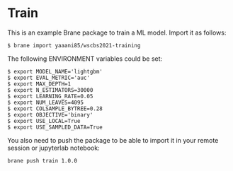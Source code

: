 # Train 
This is an example Brane package to train a ML model. Import it as follows:

```shell
$ brane import yaaani85/wscbs2021-training
```

The following ENVIRONMENT variables could be set: 

```shell
$ export MODEL_NAME='lightgbm' 
$ export EVAL_METRIC='auc' 
$ export MAX_DEPTH=1 
$ export N_ESTIMATORS=30000 
$ export LEARNING_RATE=0.05 
$ export NUM_LEAVES=4095 
$ export COLSAMPLE_BYTREE=0.28 
$ export OBJECTIVE='binary' 
$ export USE_LOCAL=True 
$ export USE_SAMPLED_DATA=True
```
You also need to push the package to be able to import it in your remote session or jupyterlab notebook:
```shell
brane push train 1.0.0
```
